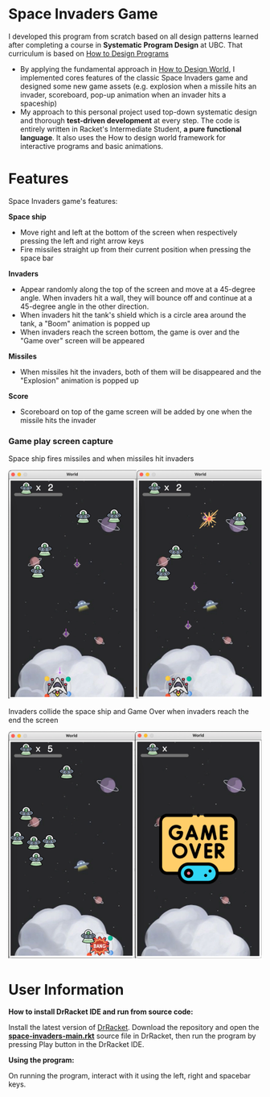 # Space Invaders Game

I developed this program from scratch based on all design patterns learned after completing a course in **Systematic Program Design** at UBC. That curriculum is based on [How to Design Programs](http://htdp.org/)

* By applying the fundamental approach in [How to Design World](https://world.cs.brown.edu/), I implemented cores features of the classic Space Invaders game and designed some new game assets (e.g. explosion when a missile hits an invader, scoreboard, pop-up animation when an invader hits a spaceship)
* My approach to this personal project used top-down systematic design and thorough **test-driven development** at every step. The code is entirely written in Racket's Intermediate Student, **a pure functional language**. It also uses the How to design world framework for interactive programs and basic animations.

# Features

Space Invaders game's features:

**Space ship**

* Move right and left at the bottom of the screen when respectively pressing the left and right arrow keys
* Fire missiles straight up from their current position when pressing the space bar

**Invaders**

* Appear randomly along the top of the screen and move at a 45-degree angle. When invaders hit a wall, they will bounce off and continue at a 45-degree angle in the other direction.
* When invaders hit the tank's shield which is a circle area around the tank, a "Boom" animation is popped up
* When invaders reach the screen bottom, the game is over and the "Game over" screen will be appeared

**Missiles**

* When missiles hit the invaders, both of them will be disappeared and the "Explosion" animation is popped up

**Score**

* Scoreboard on top of the game screen will be added by one when the missile hits the invader

### Game play screen capture

Space ship fires missiles and when missiles hit invaders

![1658998501134](image/README/1658998501134.png)

Invaders collide the space ship and Game Over when invaders reach the end the screen

![1658998686850](image/README/1658998686850.png)

# User Information

**How to install DrRacket IDE and run from source code:**

Install the latest version of [DrRacket](https://racket-lang.org/). Download the repository and open the **[space-invaders-main.rkt](https://github.com/gsthanhnguyen/space-invaders/blob/main/space-invaders-main.rkt)** source file in DrRacket, then run the program by pressing Play button in the DrRacket IDE.

**Using the program:**

On running the program, interact with it using the left, right and spacebar keys.
